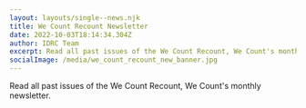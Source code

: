 ```yaml
---
layout: layouts/single--news.njk
title: W﻿e Count Recount Newsletter
date: 2022-10-03T18:14:34.304Z
author: IDRC Team
excerpt: Read all past issues of the We Count Recount, We Count's monthly newsletter.
socialImage: /media/we_count_recount_new_banner.jpg
---
```

Read all past issues of the We Count Recount, We Count's monthly newsletter.



<style type="text/css">
<!--
.display_archive {font-family: arial,verdana; font-size: 16px;}
.campaign {line-height: 125%; margin: 5px;}
//-->
</style>

<script language="javascript" src="//ocadu.us6.list-manage.com/generate-js/?u=df09b45913649b12f2a2aef66&fid=22913&show=10" type="text/javascript"></script>